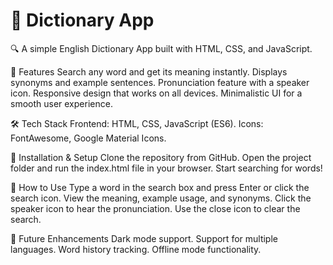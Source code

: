 # 📖 Dictionary App
🔍 A simple English Dictionary App built with HTML, CSS, and JavaScript.

🚀 Features
Search any word and get its meaning instantly.
Displays synonyms and example sentences.
Pronunciation feature with a speaker icon.
Responsive design that works on all devices.
Minimalistic UI for a smooth user experience.

🛠️ Tech Stack
Frontend: HTML, CSS, JavaScript (ES6).
Icons: FontAwesome, Google Material Icons.

🔧 Installation & Setup
Clone the repository from GitHub.
Open the project folder and run the index.html file in your browser.
Start searching for words!

🎯 How to Use
Type a word in the search box and press Enter or click the search icon.
View the meaning, example usage, and synonyms.
Click the speaker icon to hear the pronunciation.
Use the close icon to clear the search.

📌 Future Enhancements
Dark mode support.
Support for multiple languages.
Word history tracking.
Offline mode functionality.
